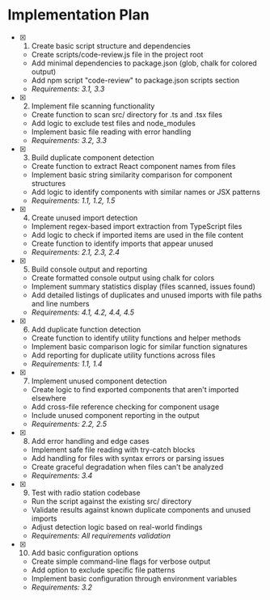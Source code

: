# Implementation Plan

- [x] 1. Create basic script structure and dependencies





  - Create scripts/code-review.js file in the project root
  - Add minimal dependencies to package.json (glob, chalk for colored output)
  - Add npm script "code-review" to package.json scripts section
  - _Requirements: 3.1, 3.3_

- [x] 2. Implement file scanning functionality





  - Create function to scan src/ directory for .ts and .tsx files
  - Add logic to exclude test files and node_modules
  - Implement basic file reading with error handling
  - _Requirements: 3.2, 3.3_

- [x] 3. Build duplicate component detection





  - Create function to extract React component names from files
  - Implement basic string similarity comparison for component structures
  - Add logic to identify components with similar names or JSX patterns
  - _Requirements: 1.1, 1.2, 1.5_

- [x] 4. Create unused import detection





  - Implement regex-based import extraction from TypeScript files
  - Add logic to check if imported items are used in the file content
  - Create function to identify imports that appear unused
  - _Requirements: 2.1, 2.3, 2.4_

- [x] 5. Build console output and reporting





  - Create formatted console output using chalk for colors
  - Implement summary statistics display (files scanned, issues found)
  - Add detailed listings of duplicates and unused imports with file paths and line numbers
  - _Requirements: 4.1, 4.2, 4.4, 4.5_

- [x] 6. Add duplicate function detection





  - Create function to identify utility functions and helper methods
  - Implement basic comparison logic for similar function signatures
  - Add reporting for duplicate utility functions across files
  - _Requirements: 1.1, 1.4_

- [x] 7. Implement unused component detection





  - Create logic to find exported components that aren't imported elsewhere
  - Add cross-file reference checking for component usage
  - Include unused component reporting in the output
  - _Requirements: 2.2, 2.5_

- [x] 8. Add error handling and edge cases





  - Implement safe file reading with try-catch blocks
  - Add handling for files with syntax errors or parsing issues
  - Create graceful degradation when files can't be analyzed
  - _Requirements: 3.4_

- [x] 9. Test with radio station codebase





  - Run the script against the existing src/ directory
  - Validate results against known duplicate components and unused imports
  - Adjust detection logic based on real-world findings
  - _Requirements: All requirements validation_

- [x] 10. Add basic configuration options





  - Create simple command-line flags for verbose output
  - Add option to exclude specific file patterns
  - Implement basic configuration through environment variables
  - _Requirements: 3.2_